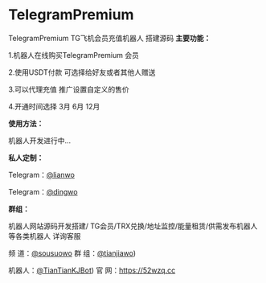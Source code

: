 # TelegramPremium
TelegramPremium TG飞机会员充值机器人 搭建源码
**主要功能：**

1.机器人在线购买TelegramPremium 会员

2.使用USDT付款 可选择给好友或者其他人赠送

3.可以代理充值 推广设置自定义的售价

4.开通时间选择 3月 6月 12月

**使用方法：**

机器人开发进行中...

**私人定制：**

Telegram：[@lianwo ](https://t.me/lianwo)

Telegram：[@dingwo ](https://t.me/dingwo)

**群组：**

机器人网站源码开发搭建/ TG会员/TRX兑换/地址监控/能量租赁/供需发布机器人 等各类机器人 详询客服

频 道：[@sousuowo]((https://t.me/sousuowo))  群 组：[@tianjiawo](https://t.me/tianjiawo))

机器人：[@TianTianKJBot](https://t.me/TianTianKJBot))   官 网：https://52wzq.cc

